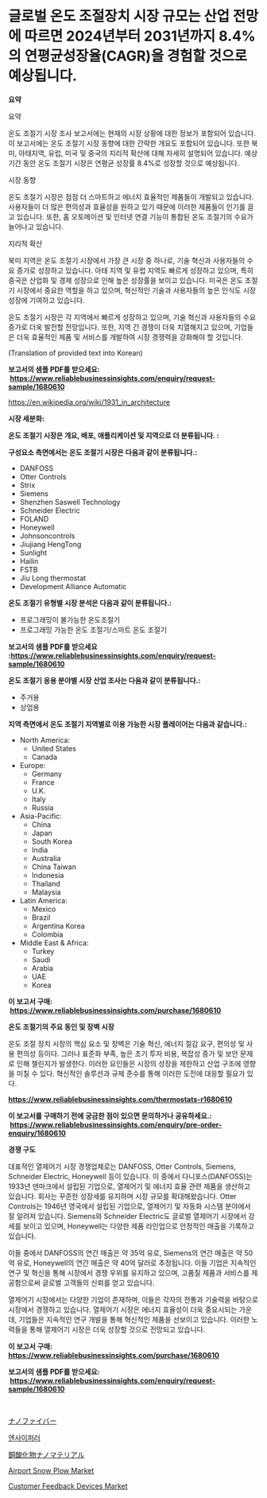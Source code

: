 <p><h1>글로벌 온도 조절장치 시장 규모는 산업 전망에 따르면 2024년부터 2031년까지 8.4%의 연평균성장율(CAGR)을 경험할 것으로 예상됩니다.</h1></p><p><strong>요약</strong></p>
<p><p>요약 </p><p>온도 조절기 시장 조사 보고서에는 현재의 시장 상황에 대한 정보가 포함되어 있습니다. 이 보고서에는 온도 조절기 시장 동향에 대한 간략한 개요도 포함되어 있습니다. 또한 북미, 아태지역, 유럽, 미국 및 중국의 지리적 확산에 대해 자세히 설명되어 있습니다. 예상 기간 동안 온도 조절기 시장은 연평균 성장률 8.4%로 성장할 것으로 예상됩니다.</p><p>시장 동향 </p><p>온도 조절기 시장은 점점 더 스마트하고 에너지 효율적인 제품들이 개발되고 있습니다. 사용자들이 더 많은 편의성과 효율성을 원하고 있기 때문에 이러한 제품들이 인기를 끌고 있습니다. 또한, 홈 오토메이션 및 인터넷 연결 기능이 통합된 온도 조절기의 수요가 늘어나고 있습니다.</p><p>지리적 확산 </p><p>북미 지역은 온도 조절기 시장에서 가장 큰 시장 중 하나로, 기술 혁신과 사용자들의 수요 증가로 성장하고 있습니다. 아태 지역 및 유럽 지역도 빠르게 성장하고 있으며, 특히 중국은 산업화 및 경제 성장으로 인해 높은 성장률을 보이고 있습니다. 미국은 온도 조절기 시장에서 중요한 역할을 하고 있으며, 혁신적인 기술과 사용자들의 높은 인식도 시장 성장에 기여하고 있습니다.</p><p>온도 조절기 시장은 각 지역에서 빠르게 성장하고 있으며, 기술 혁신과 사용자들의 수요 증가로 더욱 발전할 전망입니다. 또한, 지역 간 경쟁이 더욱 치열해지고 있으며, 기업들은 더욱 효율적인 제품 및 서비스를 개발하여 시장 경쟁력을 강화해야 할 것입니다.</p><p>(Translation of provided text into Korean)</p></p>
<p><strong>보고서의 샘플 PDF를 받으세요: &nbsp;<a href="https://www.reliablebusinessinsights.com/enquiry/request-sample/1680610">https://www.reliablebusinessinsights.com/enquiry/request-sample/1680610</a></strong></p>
<p><a href="https://en.wikipedia.org/wiki/1931_in_architecture">https://en.wikipedia.org/wiki/1931_in_architecture</a></p>
<p><strong>시장 세분화:</strong></p>
<p><strong> 온도 조절기 시장은 개요, 배포, 애플리케이션 및 지역으로 더 분류됩니다. :</strong></p>
<p><strong>구성요소 측면에서는 온도 조절기 시장은 다음과 같이 분류됩니다.:</strong></p>
<p><ul><li>DANFOSS</li><li>Otter Controls</li><li>Strix</li><li>Siemens</li><li>Shenzhen Saswell Technology</li><li>Schneider Electric</li><li>FOLAND</li><li>Honeywell</li><li>Johnsoncontrols</li><li>Jiujiang HengTong</li><li>Sunlight</li><li>Hailin</li><li>FSTB</li><li>Jiu Long thermostat</li><li>Development Alliance Automatic</li></ul></p>
<p><strong> 온도 조절기 유형별 시장 분석은 다음과 같이 분류됩니다.:</strong></p>
<p><ul><li>프로그래밍이 불가능한 온도조절기</li><li>프로그래밍 가능한 온도 조절기/스마트 온도 조절기</li></ul></p>
<p><strong>보고서의 샘플 PDF를 받으세요 :<a href="https://www.reliablebusinessinsights.com/enquiry/request-sample/1680610">https://www.reliablebusinessinsights.com/enquiry/request-sample/1680610</a></strong></p>
<p><strong> 온도 조절기 응용 분야별 시장 산업 조사는 다음과 같이 분류됩니다.:</strong></p>
<p><ul><li>주거용</li><li>상업용</li></ul></p>
<p><strong>지역 측면에서 온도 조절기 지역별로 이용 가능한 시장 플레이어는 다음과 같습니다.:</strong></p>
<p><ul>
    <li>
        North America:
        <ul>
            <li>United States</li>
            <li>Canada</li>
        </ul>
    </li>
    <li>
        Europe:
        <ul>
            <li>Germany</li>
            <li>France</li>
            <li>U.K.</li>
            <li>Italy</li>
            <li>Russia</li>
        </ul>
    </li>
    <li>
        Asia-Pacific:
        <ul>
            <li>China</li>
            <li>Japan</li>
            <li>South Korea</li>
            <li>India</li>
            <li>Australia</li>
            <li>China Taiwan</li>
            <li>Indonesia</li>
            <li>Thailand</li>
            <li>Malaysia</li>
        </ul>
    </li>
    <li>
        Latin America:
        <ul>
            <li>Mexico</li>
            <li>Brazil</li>
            <li>Argentina Korea</li>
            <li>Colombia</li>
        </ul>
    </li>
    <li>
        Middle East & Africa:
        <ul>
            <li>Turkey</li>
            <li>Saudi</li>
            <li>Arabia</li>
            <li>UAE</li>
            <li>Korea</li>
        </ul>
    </li>
    </ul></p>
<p><strong>이 보고서 구매: &nbsp;<a href="https://www.reliablebusinessinsights.com/purchase/1680610">https://www.reliablebusinessinsights.com/purchase/1680610</a></strong></p>
<p><strong>온도 조절기의 주요 동인 및 장벽 시장</strong></p>
<p><p>온도 조절 장치 시장의 핵심 요소 및 장벽은 기술 혁신, 에너지 절감 요구, 편의성 및 사용 편의성 등이다. 그러나 표준화 부족, 높은 초기 투자 비용, 복잡성 증가 및 보안 문제로 인해 챌린지가 발생한다. 이러한 요인들은 시장의 성장을 제한하고 산업 구조에 영향을 미칠 수 있다. 혁신적인 솔루션과 규제 준수를 통해 이러한 도전에 대응할 필요가 있다.</p></p>
<p><strong><a href="https://www.reliablebusinessinsights.com/thermostats-r1680610">https://www.reliablebusinessinsights.com/thermostats-r1680610</a></strong></p>
<p><strong>이 보고서를 구매하기 전에 궁금한 점이 있으면 문의하거나 공유하세요.: &nbsp;<a href="https://www.reliablebusinessinsights.com/enquiry/pre-order-enquiry/1680610">https://www.reliablebusinessinsights.com/enquiry/pre-order-enquiry/1680610</a></strong></p>
<p><strong>경쟁 구도</strong></p>
<p><p>대표적인 열제어기 시장 경쟁업체로는 DANFOSS, Otter Controls, Siemens, Schneider Electric, Honeywell 등이 있습니다. 이 중에서 다니포스(DANFOSS)는 1933년 덴마크에서 설립된 기업으로, 열제어기 및 에너지 효율 관련 제품을 생산하고 있습니다. 회사는 꾸준한 성장세를 유지하며 시장 규모를 확대해왔습니다. Otter Controls는 1946년 영국에서 설립된 기업으로, 열제어기 및 자동화 시스템 분야에서 잘 알려져 있습니다. Siemens와 Schneider Electric도 글로벌 열제어기 시장에서 강세를 보이고 있으며, Honeywell는 다양한 제품 라인업으로 안정적인 매출을 기록하고 있습니다.</p><p>이들 중에서 DANFOSS의 연간 매출은 약 35억 유로, Siemens의 연간 매출은 약 50억 유로, Honeywell의 연간 매출은 약 40억 달러로 추정됩니다. 이들 기업은 지속적인 연구 및 혁신을 통해 시장에서 경쟁 우위를 유지하고 있으며, 고품질 제품과 서비스를 제공함으로써 글로벌 고객들의 신뢰를 얻고 있습니다.</p><p>열제어기 시장에서는 다양한 기업이 존재하며, 이들은 각자의 전통과 기술력을 바탕으로 시장에서 경쟁하고 있습니다. 열제어기 시장은 에너지 효율성이 더욱 중요시되는 가운데, 기업들은 지속적인 연구 개발을 통해 혁신적인 제품을 선보이고 있습니다. 이러한 노력들을 통해 열제어기 시장은 더욱 성장할 것으로 전망되고 있습니다.</p></p>
<p><strong>이 보고서 구매: &nbsp; <a href="https://www.reliablebusinessinsights.com/purchase/1680610">https://www.reliablebusinessinsights.com/purchase/1680610</a></strong></p>
<p><strong>보고서의 샘플 PDF를 받으세요: &nbsp;<a href="https://www.reliablebusinessinsights.com/enquiry/request-sample/1680610">https://www.reliablebusinessinsights.com/enquiry/request-sample/1680610</a></strong><strong></strong></p>
<p>&nbsp;</p>
<p><p><a href="https://github.com/Sophiaard2003/Market-Research-Report-List-2/blob/main/5634833141197.md">ナノファイバー</a></p><p><a href="https://github.com/apple8975768/Market-Research-Report-List-1/blob/main/7839276149058.md">엔사이퍼러</a></p><p><a href="https://github.com/deonnorth8/Market-Research-Report-List-1/blob/main/4985506141198.md">銅酸化物ナノマテリアル</a></p><p><a href="https://issuu.com/reportprime-2/docs/airport-snow-plow-market-size-2030.pptx">Airport Snow Plow Market</a></p><p><a href="https://issuu.com/reportprime-2/docs/customer-feedback-devices-market-size-2030.pptx">Customer Feedback Devices Market</a></p></p>